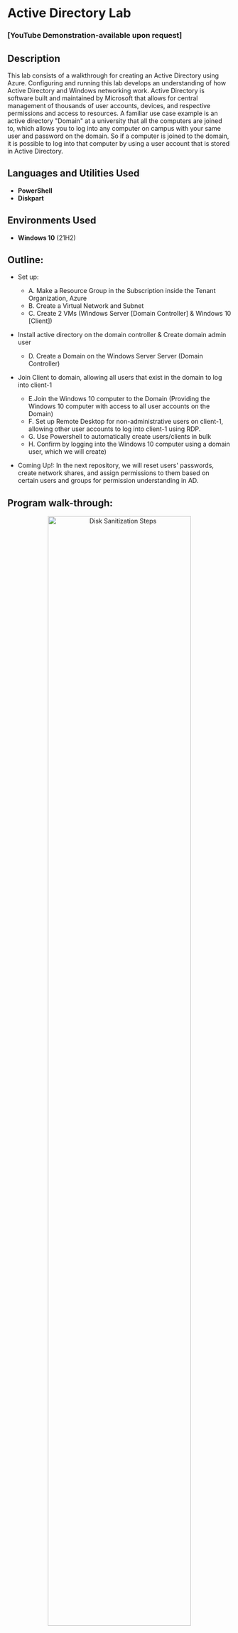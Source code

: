 <h1>Active Directory Lab</h1>

 ### [YouTube Demonstration-available upon request]
 
<h2>Description</h2>
This lab consists of a walkthrough for creating an Active Directory using Azure. Configuring and running this lab develops an understanding of how Active Directory and Windows networking work. Active Directory is software built and maintained by Microsoft that allows for central management of thousands of user accounts, devices, and respective permissions and access to resources. A familiar use case example is an active directory "Domain" at a university that all the computers are joined to, which  allows you to log into any computer on campus with your same user and password on the domain. So if a computer is joined to the domain, it is possible to log into that computer by using a user account that is stored in Active Directory.
<br />


<h2>Languages and Utilities Used</h2>

- <b>PowerShell</b> 
- <b>Diskpart</b>

<h2>Environments Used </h2>

- <b>Windows 10</b> (21H2)

<h2>Outline:</h2>

- Set up:
  - A. Make a Resource Group in the Subscription inside the Tenant Organization, Azure
  - B. Create a Virtual Network and Subnet
  - C. Create 2 VMs (Windows Server [Domain Controller] & Windows 10 [Client])
-  Install active directory on the domain controller & Create domain admin user
   - D. Create a Domain on the Windows Server Server (Domain Controller)
- Join Client to domain, allowing all users that exist in the domain to log into client-1
  - E.Join the Windows 10 computer to the Domain (Providing the Windows 10 computer with access to all user accounts on the Domain)
  - F. Set up Remote Desktop for non-administrative users on client-1, allowing other user accounts to log into client-1 using RDP.
  - G. Use Powershell to automatically create users/clients in bulk
  - H. Confirm by logging into the Windows 10 computer using a domain user, which we will create)

- Coming Up!: In the next repository, we will reset users' passwords, create network shares, and assign permissions to them based on certain users and groups for permission understanding in AD.

<h2>Program walk-through:</h2>

<p align="center">

<img src="https://github.com/user-attachments/assets/30f43066-78a7-448f-9a22-eef5090994a6" height="80%" width="80%" alt="Disk Sanitization Steps"/>
<p>
Overview: The default DNS settings on the client, its NIC, will point to a DNS server managed by Microsoft. So, for the client to join the domain, we will tell the client to use our domain controller as the DNS server. To do this, we will set the Client's DNS IP address in its virtual NIC to the IP address of the domain controller. (Often, the domain controller doubles as a DNS server, as it will in this lab.) 
 <p>
 <br />
  - A & B Make a Resource Group and virtual network
<p>
 Create a new virtual network and resource group. I am calling the resource group "Active-Directory-Lab" and putting it in Canada. For step by step directions to make a Resource group, network, VM, and remote desktop, review my repository [network and computing]. I'll manually create the virtual network instead of letting the VM make it. I'll name this virtual network "Active-Directory-Vnet."
 <p>
  
- C. Create 2 VMs (Windows Server [Domain Controller] & Windows 10 [Client]); set up their NICs
<img src="https://github.com/user-attachments/assets/a6c8676e-cf0e-4850-8449-9fe80460d9bb" height="80%" width="80%" alt="Disk Sanitization Steps"/>


1. Create a domain controller named "dc-1" as a new VM in Azure, selecting the same resource group that was just made and the same region. For image, select "Windows server 2022". Select a size of 2 vCPUs. Create a username and password. Agree to licensing if needed. Select Next: Disks and Next: Networking. Then make sure the virtual network is the one just created, Active-Directory-Vnet. Select "review and create" and "create." 
<p>
 2. Now for the other VM, create it similarly, selecting the same resource group and region but name it "client-1" and for the image select "Windows 10 Pro", still 2vcpus, same username and password for the sake of this lab, and follow all subsequent steps for the previous vm creation.
 <p>
  3. Set the domain Controller's NIC Private IP address to be static. This is to make sure it doesn't get reassigned, as dc-1 is going to be both a server and acting as a DNS server. DC-1's private IP address needs to be static because Client-1 will use DC-1 as the DNS server. We will manually configure Client-1's DNS settings to use DC-1's private IP address. To do this, select the dc-1 VM. Then select "networking" on the left and "network settings" below that. Select dc-1's virtual Network Interface card, shown in the picture above. Now, under "name," select "ipconfig1," and a window will appear on the right side of the screen. On this window you can see "Private IP address settings" and "allocation" underneath that, select "static" and "save" so that dc-1's private IP address will not change, regardless of how many times the virtual machine is restarted, so the client using this server will still have access.
  <p>
   4. Log into the domain controller using its public IP address and remote desktop to disable the Windows firewall, just for connectivity testing. You should re-enable the firewall before using the VM otherwise. To do this, in Azure, go to VMs and get dc-1's public IP address. Use remote desktop to connect to dc-1, The server manager will load if you are in the domain manager dc-1 VM and made the right kind of VM. Inside your VM, if you right-click the start menu and select system, it should say "Windows Server 2022." Now, right-click the start menu and select"run," and type "wf.msc" for Windows Firewall. Click "Properties" on the right and for "firewall state" select "off" go through the tabs above to disbale firewall for the domain, private, and public profile, then select "apply" and "ok" and then close the window. 
   <p>
    5. Now set client-1's DNS settings on the NIC to dc-1's Private IP address. In Azure, select the dc-1 VM and copy its Private IP address (Likely 10.0.0.4). Then select the Client-1 VM ->Networking -> Network Settings -> Select "Network interface/ IP Configuration as shown in the picture above. Then to the left under the selected "IP Configurations" is "DNS Servers" select that. And instead of the default "inherit from virtual network" the Vnet DNS server, we will select "custom" and paste the dc-1's private IP address here. Now whenever the client computer looks up anything, it will look to dc-1 for it, allowing us to join the domain. select "save" above. From the Azure portal, restart the "client-1" VM to update the changes we've made, by selecting the box next to its name under VM's and selecting "restart" with the slightly curved arrow above.
  </p>
  6. Log into client-1 and ping dc-1's private IP address. Copy dc-1's private IP address from Azure. In the client-1 VM go to start and type and go to powershell and type ping followed by dc-1's private IP address so for example "ping 10.0.0.4" if you get the error "request timed out" the VMs are likely not in the same virtual network or dc-1's firewall is still blocking ping, so review the relevant steps. If it worked you will see messages saying "Reply from 10.0.0.4" with other information. In client-1, open PowerShell again and run "ipconfig /al,l" and the output for the DNS setting should show dc-1's private IP address. Meanwhile dc-1 is using the vnet DNS server.
 </p>

- D. Create a Domain on the Windows Server Server (Domain Controller)
<img src="https://github.com/user-attachments/assets/40932bee-5138-4c0d-a427-f9b613eb7bc1" height="80%" width="80%" alt="Disk Sanitization Steps"/>

  1. To install active directory on the domain controller, log into the VMs and on the dc-1 VM, install active directory domain services by clicking "start" then "server manager" canceling out any pop up window. Then go to "add roles and features" and click "next" twice. There should only be one server selection available, so click "next." For server roles, there should be checkboxes. Select "active directory domain services" and select "add features". Now you're back, so click "next" twice. Select "restart if required," "yes," and "install." Once installed, you may close the window.

 </p>
 2. Now we will  promote dc-1 as a domain controller by configuring the active directory that has been installed. This is called setting up a new forest, which we will call mydomain.com. In the dc-1 VM click the flag in the top right of the server manager. Select "promote this server to a domain controller" so the AD can become a domain controller. Then select "Add a new forest" and type "mydomain.com" or whatever you chose. Select "next" and then create a DSRM password. Select "next"'s but make sure "create DNS delegation" is unchecked and click "next"'s, note sometimes the NetBIOS page takes a few moments to load. Select "next" until you can select "install" and do so, so that the new forest can be installed and dc-1 can be turned into a domain controller. It will automatically restart. Use RDP to log back into dc-1 using its public IP address. But because the dc-1 VM is now a domain controller, we need to specify the context to which we want to log into it as. Since the domain holds all the users, we need to specify which user we want to log in as. When people log into dc-1 VM now, since the user accounts exist in a domain (now you must specify you are using this domain and this user, so for example, to specify the domain, do so in a backslash followed bywhichever user in that domain you want to log into, which right now is my username: "mydomain.com\labuser" The domain is a context that holds many users, however another context is local on the device itself. That is why you may need to specify the context that you want to log in as labuser on mydomain.com. Since dc-1 is now a domain controller on the domain, you must specify that you want to log on as a domain user, and you must specify which domain; otherwise, you may be logged in locally.
 <p>
<img src="https://github.com/user-attachments/assets/4bd59605-b292-4a5a-bf2e-3f2bccf6fb2d" height="80%" width="80%" alt="organizational unit creation"/>

  3. Let's create organizational units and a Domain Admin User within the domain (so we do not need to use the default username, which in this case is labuser)

 Open Active Directory Users and Computers and then create an organizational unit called "_EMPLOYEES." An organizational unit is similar to a folder for organizing and more. So we'll create an organizational unit for employees and one for admins and actually create a domain admin inside the admins folder. Domain Admins may impact thousands of users!

 3a. To do this, open the dc-1 computer, select start -> select "Windows administrative tools" with a folder to the left -> in its drop-down down select active directory and computers (not one of the other active directories). Select "mydomain.com" to expand the dropdown. The "users" will show many users, including your own. right-click "mydomain.com" -> new ->organizational unit-> name : _EMPLOYEES. and repeat the process, making another organizational unit and calling it _ADMINS. (Later, when we run the  script to create employees, it will look for this folder. Putting an underscore before the name puts our folders first if you right-click mydomain.com and refresh since its alphabetical, and this may be useful if there are many organizational units.
 <p>
<img src="https://github.com/user-attachments/assets/0b6624c6-32fe-4fc5-858e-00ffd0a8e937" height="80%" width="80%" alt="Disk Sanitization Steps"/>
<img src="https://github.com/user-attachments/assets/d4d74c12-56a1-40e5-888b-a7e5a97a3752" height="80%" width="80%" alt="Disk Sanitization Steps"/>

<img src="https://github.com/user-attachments/assets/27576f05-e8a7-4923-978f-3225d9e8f399" height="80%" width="80%" alt="Disk Sanitization Steps"/>
  3b. Let's create a new employee, Jane Doe, with the username of jane_admin and a password. right click the "_ADMINS" organizational unit we just made -> New -> User. I will deselect "user must change password at next login" for ease and create a password, and for the dake of the lab, you may select "password never expires." Although we named the user jane_admin and put her in the admin folder, we still need to give her admin permissions by adding her account to the built-in "Domain Admins" security group. To do this, right click jane's account -> properties -> member of -> add -> under "enter the object names to select," write "domain admins" and select "check names" to find it (if it does not exist, you will get the error "name not found"). Select "okay's" and "apply." Now Jane Doe is an actual admin who can create and manage users and more. Now, let's test it! Log out of dc-1 and login as Jane using mydomain.com\jane_admin as the username
  <p>
 
- Join Client to domain, allowing all users that exist in the domain to log into client-1
</p>
 - E.Join the Windows 10 computer to the Domain (Providing the Windows 10 computer with access to all user accounts on the Domain)
 <p>
  
<img src="https://github.com/user-attachments/assets/610afab8-3304-4b46-a149-702120f11bc0" height="80%" width="80%" alt="Disk Sanitization Steps"/>
<p>
 
</p>
  1. Make sure you have completed the earlier step of setting client-1's DNS settings to dc-1's Private IP address from the Azure portal and restarting client-1 and if you've followed along, this is already done. Log into client-1 using the original local admin (labuser)and join it to the domain by right-clicking the start menu ->system -> a window will pop up, to the right select "rename this PC advanced." Under the computer name tab, click "change" and under "member of" select "domain" and type your domain. Notice: Because we set the DNS settings on client-1 to use dc-1's private IP address, it can locate the domain controller (DC) for the mydomain.com domain, prompting a username and password instead of receiving the error "AD DC for this domain could not be contacted." Again, because mydomain.com is a DNS and its settings have been configured properly, it can locate the appropriate domain controller. Now log in, specifying the context via using mydomain.com\jane_admin as the username because she is a domain admin so she should have permissions to join the domain. Begin closing windows and restarting. When it restarts it has become a member of the domain! But let's make sure. Go to the domain and verify that client-1 is in there.
  <p>
<img src="https://github.com/user-attachments/assets/16a07c12-741c-4886-bd7a-cb3145bb72fb" height="80%" width="80%" alt="Disk Sanitization Steps"/>
<img src="https://github.com/user-attachments/assets/81595327-884d-4bdc-8f95-2f22d54c5092" height="80%" width="80%" alt="Disk Sanitization Steps"/>

  </p>
  2. Log into dc-1 as jane_admin.in the start search, search "active directory users and computers." expand "mydomain.com and select "computer" and you should see "client-1" double click it and you can view information about it like its a member of what group, and running what system. Make another operational unit called "_CLIENTS. "Go back to "computers," and then drag client-1 into _CLIENTS, saying yes to the pop-up warning. Right-click mydomain.com to refresh.
  <p>
 - F. Set up Remote Desktop for non-administrative users on client-1, allowing other user accounts to log into client-1 using RDP.
   <p>
    
    <p>
    <img src="https://github.com/user-attachments/assets/5d95f5b6-d8d7-4e0e-9d50-ab7994534564 height="80%" width="80%" alt="Disk Sanitization Steps"/>
<p>
 
</p>
    log into client-1 as jane_admin using mydomain.com\jane_admin as the username. Then, right-click the start menu -> system -> a window will pop up, select "remote desktop" on the left. Allow domain users to access the remote desktop by selecting "select users that can remotely access this PC" under "user accounts," then select "add". The computer can access the context of mydomain.com (for example, you can check again for "domain admins" now on this computer, and when you check, it will find it because you are connected to the domain. However, domain admins already have access to log in, so instead type "domain users," indicating all users in the domain will be allowed to log in to this computer. select "ok" and "Add." Normally, this step would be done with Group Policy, allowing you to change many systems at once. For more on Group Policy Objects (GPO) look to my future repository on active directory, a continuation of this lab.
    
  - G. Use Powershell to automatically create users/clients in bulk
   <p>
   
   <p>
<img src="https://github.com/user-attachments/assets/080e5f8f-d88e-4e82-b127-888a0264f875" height="80%" width="80%" alt="Disk Sanitization Steps"/>
<img src="https://github.com/user-attachments/assets/5f00bcc9-d2dd-4976-a57f-c7ebf4a719c5" height="80%" width="80%" alt="Disk Sanitization Steps"/>



  </p>
  1. Log into dc-1 as domain admin and open PowerShell Ise as admin by right-clicking it. copy the code from the file at the top of this repository titled "Generate-Names-Create-Users" then back in Powershell create a new file by clicking the first icon below "file", paste it in there and then type ctrl+s to save it to the desktop calling it "create-users" hit the green arrow to run the script to generate users.

  
 - H. Confirm by logging into the Windows 10 computer using a normal domain user, which we will create)
   <p>
<img src="https://github.com/user-attachments/assets/4dccc062-34a1-4659-9f95-25dd70af1436" height="80%" width="80%" alt="Disk Sanitization Steps"/>
 </p>
  1. Every user being created will have the specified "Password1" password unless you change that in the script. If you click into the OU "_EMPLOYEES" you will now see many users. Select a random user For example, I choose topuh.goto. (If you double-click a user and select "member of," you'll see that by default, they are a member of the domain users, which is the group we allowed remote access for in a previous step. Close client-1's connection with Jane Doe. Log in to client-1 with the username mydomain.com\topuh.goto, and if you open the command prompt, you will see there is a local profile on this computer for topuh.goto. And if you select file explorer -> this PC -> Windows (C:) drive -> users, you will see all users that logged in. You may sign out of client-1
   <p>
    
   </p>
- Coming Up!: In the next repository, we will reset users' passwords, create network shares, and assign permissions to them based on certain users and groups for permission understanding in AD.
$Launch the utility: <br/>
 <br />
Select the disk:  <br/>
<img src="https://i.imgur.com/tcTyMUE.png" height="80%" width="80%" alt="Disk Sanitization Steps"/>
<br />
<br />
Enter the number of passes: <br/>
<img src="https://i.imgur.com/nCIbXbg.png" height="80%" width="80%" alt="Disk Sanitization Steps"/>
<br />
<br />
Confirm your selection:  <br/>
<img src="https://i.imgur.com/cdFHBiU.png" height="80%" width="80%" alt="Disk Sanitization Steps"/>
<br />
<br />
Wait for the process to complete (may take some time):  <br/>
<img src="https://i.imgur.com/JL945Ga.png" height="80%" width="80%" alt="Disk Sanitization Steps"/>
<br />
<br />
Sanitization complete:  <br/>
<img src="https://i.imgur.com/K71yaM2.png" height="80%" width="80%" alt="Disk Sanitization Steps"/>
<br />
<br />
Observe the wiped disk:  <br/>
<img src="https://i.imgur.com/AeZkvFQ.png" height="80%" width="80%" alt="Disk Sanitization Steps"/>
</p>

<!--
 ```diff
- text in red
+ text in green
! text in orange
# text in gray
@@ text in purple (and bold)@@
```
--!>
